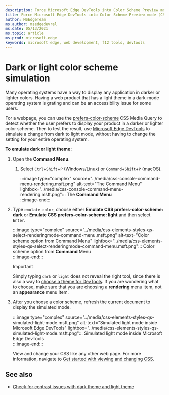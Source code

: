 ```yaml
---
description: Force Microsoft Edge DevTools into Color Scheme Preview mode.
title: Force Microsoft Edge DevTools into Color Scheme Preview mode (CSS Prefers Color Scheme)
author: MSEdgeTeam
ms.author: msedgedevrel
ms.date: 05/13/2021
ms.topic: article
ms.prod: microsoft-edge
keywords: microsoft edge, web development, f12 tools, devtools
---
```

# Dark or light color scheme simulation  

Many operating systems have a way to display any application in darker or lighter colors.  Having a web product that has a light theme in a dark-mode operating system is grating and can be an accessibility issue for some users.  

For a webpage, you can use the [prefers-color-scheme][MDNPrefersColorScheme] CSS Media Query to detect whether the user prefers to display your product in a darker or lighter color scheme.  Then to test the result, use [Microsoft Edge DevTools][DevtoolsIndex] to simulate a change from dark to light mode, without having to change the setting for your entire operating system.  

**To emulate dark or light theme:**

1.  Open the **Command Menu**.  
    1.  Select `Ctrl`+`Shift`+`P` \(Windows/Linux\) or `Command`+`Shift`+`P` \(macOS\).  
        
        :::image type="complex" source="../media/css-console-command-menu-rendering.msft.png" alt-text="The Command Menu" lightbox="../media/css-console-command-menu-rendering.msft.png":::
           The **Command Menu**  
        :::image-end:::  
        
1.  Type `emulate color`, choose either **Emulate CSS prefers-color-scheme: dark** or **Emulate CSS prefers-color-scheme: light** and then select `Enter`.  
    
    :::image type="complex" source="../media/css-elements-styles-qs-select-renderingmode-command-menu.msft.png" alt-text="Color scheme option from Command Menu" lightbox="../media/css-elements-styles-qs-select-renderingmode-command-menu.msft.png":::
       Color scheme option from **Command** Menu  
    :::image-end:::  
    
    > [!IMPORTANT]
    > Simply typing `dark` or `light` does not reveal the right tool, since there is also a way to [choose a theme for DevTools][DevtoolsCustomizeDarkTheme].  If you are wondering what to choose, make sure that you are choosing a **rendering** menu item, not an **appearance** menu item.  

1.  After you choose a color scheme, refresh the current document to display the simulated mode.  
    
    :::image type="complex" source="../media/css-elements-styles-qs-simulated-light-mode.msft.png" alt-text="Simulated light mode inside Microsoft Edge DevTools" lightbox="../media/css-elements-styles-qs-simulated-light-mode.msft.png":::
       Simulated light mode inside Microsoft Edge DevTools  
    :::image-end:::  
    
    View and change your CSS like any other web page.  For more information, navigate to [Get started with viewing and changing CSS][DevtoolsCssIndex].  


## See also

* [Check for contrast issues with dark theme and light theme](test-dark-mode.md)


<!-- links -->  
[DevtoolsIndex]: ../index.md "Microsoft Edge (Chromium) Developer Tools | Microsoft Docs"  
[DevtoolsCustomizeDarkTheme]: ../customize/dark-theme.md "Enable Dark Theme In Microsoft Edge DevTools | Microsoft Docs"
[DevtoolsCssIndex]: ../css/index.md "Get started with viewing and changing CSS | Microsoft Docs"  
<!-- external links -->
[MDNPrefersColorScheme]: https://developer.mozilla.org/docs/Web/CSS/@media/prefers-color-scheme "prefers-color-scheme | MDN"  
